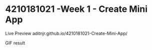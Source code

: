 # 4210181021 -Week 1 - Create Mini App

Live Preview
aditnjr.github.io/4210181021-Create-Mini-App/

GIF result

